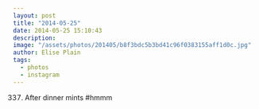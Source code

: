 ```yaml
---
layout: post
title: "2014-05-25"
date: 2014-05-25 15:10:43
description: 
image: "/assets/photos/201405/b8f3bdc5b3bd41c96f0383155aff1d0c.jpg"
author: Elise Plain
tags: 
  - photos
  - instagram
---
```


337. After dinner mints #hmmm
<p></p>
